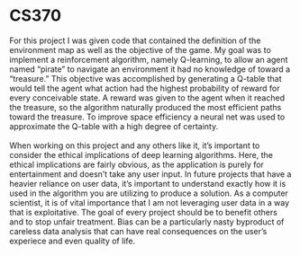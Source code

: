 # CS370
For this project I was given code that contained the definition of the environment map as well as the objective of the game. My goal was to implement a reinforcement algorithm, namely Q-learning, to allow an agent named “pirate” to navigate an environment it had no knowledge of toward a “treasure.” This objective was accomplished by generating a Q-table that would tell the agent what action had the highest probability of reward for every conceivable state. A reward was given to the agent when it reached the treasure, so the algorithm naturally produced the most efficient paths toward the treasure. To improve space efficiency a neural net was used to approximate the Q-table with a high degree of certainty. \
\
When working on this project and any others like it, it’s important to consider the ethical implications of deep learning algorithms. Here, the ethical implications are fairly obvious, as the application is purely for entertainment and doesn’t take any user input. In future projects that have a heavier reliance on user data, it’s important to understand exactly how it is used in the algorithm you are utilizing to produce a solution. As a computer scientist, it is of vital importance that I am not leveraging user data in a way that is exploitative. The goal of every project should be to benefit others and to stop unfair treatment. Bias can be a particularly nasty byproduct of careless data analysis that can have real consequences on the user’s experiece and even quality of life. 

